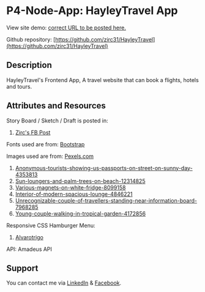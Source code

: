 # P4-Node-App: HayleyTravel App
View site demo: [correct URL to be posted here.](https://zircdev.netlify.app/)

Github repository: [https://github.com/zirc31/HayleyTravel](https://github.com/zirc31/HayleyTravel)

## Description
HayleyTravel's Frontend App, A travel website that can book a flights, hotels and tours.

## Attributes and Resources
Story Board / Sketch / Draft is posted in:
  1. [Zirc's FB Post](https://www.facebook.com/zircitsolutions/posts/pfbid02hSRffFSHDMp2arSTmdy3PYEFTzhfGzR9KKoXWrBwu6hKazLWD9CxtUWmXTT5EHpFl)

Fonts used are from: [Bootstrap](https://getbootstrap.com/)

Images used are from: [Pexels.com](https://www.pexels.com)
1. [Anonymous-tourists-showing-us-passports-on-street-on-sunny-day-4353813](https://www.pexels.com/photo/anonymous-tourists-showing-us-passports-on-street-on-sunny-day-4353813/)
2. [Sun-loungers-and-palm-trees-on-beach-12314825](https://www.pexels.com/photo/sun-loungers-and-palm-trees-on-beach-12314825/)
3. [Various-magnets-on-white-fridge-8099158](https://www.pexels.com/photo/various-magnets-on-white-fridge-8099158/)
4. [Interior-of-modern-spacious-lounge-4846221](https://www.pexels.com/photo/interior-of-modern-spacious-lounge-4846221/)
5. [Unrecognizable-couple-of-travellers-standing-near-information-board-7968285](https://www.pexels.com/photo/unrecognizable-couple-of-travellers-standing-near-information-board-7968285/)
6. [Young-couple-walking-in-tropical-garden-4172856](https://www.pexels.com/photo/young-couple-walking-in-tropical-garden-4172856/)

Responsive CSS Hamburger Menu:
  1. [Alvarotrigo](https://alvarotrigo.com/blog/hamburger-menu-css/)

API: Amadeus API

## Support
You can contact me via [LinkedIn](https://www.linkedin.com/in/cx31-uiuxdev/) & [Facebook](https://www.facebook.com/zircitsolutions).
